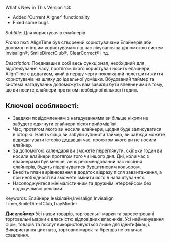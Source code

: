 What's New in This Version 1.3:
- Added 'Current Aligner' functionality
- Fixed some bugs


_Subtitle_:
Для користувачів елайнерів

_Promo text_:
AlignTime був створений користувачами Елайнерів аби допомогти іншим користувачам під час лікування за допомогою систем Invisalign®, SmileDirectClub®, ClearCorrect® і тд.

_Description_:
Поєднавши в собі весь функціонал, необхідний для відстежування часу, протягом якого користувач носить елайнери, AlignTime є додатком, який в першу чергу покликаний полегшити життя користувачів на шляху до ідеальної усмішки. Вбудований таймер та система нагадуваннь допоможуть вам завжди бути впевненими в тому, що ви носите елайнери протягом необхідної кількості годин.

## Ключові особливості:
- Завдяки повідомленням з нагадуваннями ви більше ніколи не забудете одягнути елайнери після прийомів їжі.
- Час, протягом якого ви носили елайнери, щодня буде записуватися в історію. Навіть якщо ви забули зупинити таймер, ви завжди можете відредагувати історію додавши час, протягом якого ви не носили елайнер.
- За допомогою календаря ви зможете переглянути, скільки годин ви носили елайнери протягом того чи іншого дня. Дні, коли час з елайнерами був менше, аніж рекомендований час носіння елайнерів, будуть підсвічуватися бурштиновим кольором.
- Внесіть план вирівнювання в додаток відразу після завантаження, а при необхідності ви зможете змінити його в налаштуваннях.
- Насолоджуйтеся мінімалістичним та дружнім інтерфейсом без надокучливої реклами.


Keywords: Елайнери,Інвізілайн,Invisalign,Invisalign Timer,SmileDirectClub,TrayMinder


__Дисклеймер__
Усі назви товарів, торговельні марки та зареєстровані торговельні марки є власністю відповідних власників. Усі найменування фірм, товарів та послуг використовуються лише для ідентифікації. Використання цих назв, торгових марок та брендів не означає схвалення.
